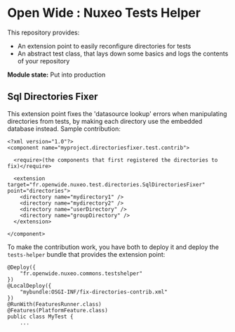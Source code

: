 Open Wide : Nuxeo Tests Helper
==============================

This repository provides:

* An extension point to easily reconfigure directories for tests
* An abstract test class, that lays down some basics and logs the contents of your repository

**Module state:** Put into production

## Sql Directories Fixer

This extension point fixes the 'datasource lookup' errors when manipulating directories from tests, by making each directory use the embedded database instead. Sample contribution:

```
<?xml version="1.0"?>
<component name="myproject.directoriesfixer.test.contrib">

  <require>(the components that first registered the directories to fix)</require>

  <extension target="fr.openwide.nuxeo.test.directories.SqlDirectoriesFixer" point="directories">
    <directory name="mydirectory1" />
    <directory name="mydirectory2" />
    <directory name="userDirectory" />
    <directory name="groupDirectory" />
  </extension>
  
</component>
```

To make the contribution work, you have both to deploy it and deploy the `tests-helper` bundle that provides the extension point:

```
@Deploy({
    "fr.openwide.nuxeo.commons.testshelper"
})
@LocalDeploy({
    "mybundle:OSGI-INF/fix-directories-contrib.xml"
})
@RunWith(FeaturesRunner.class)
@Features(PlatformFeature.class)
public class MyTest {
    ...
    
```
